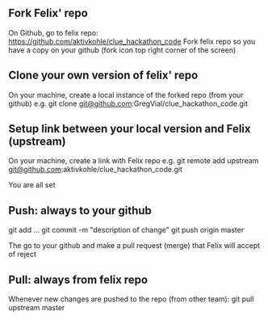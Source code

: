 ## Fork Felix' repo
On Github, go to felix repo: https://github.com/aktivkohle/clue_hackathon_code
Fork felix repo so you have a copy on your github (fork icon top right corner of the screen)

## Clone your own version of felix' repo
On your machine, create a local instance of the forked repo (from your github)
e.g. git clone git@github.com:GregVial/clue_hackathon_code.git

## Setup link between your local version and Felix (upstream)
On your machine, create a link with Felix repo
e.g. git remote add upstream git@github.com:aktivkohle/clue_hackathon_code.git

You are all set

## Push: always to your github
git add ...
git commit -m "description of change"
git push origin master

The go to your github and make a pull request (merge) that Felix will accept of reject

## Pull: always from felix repo
Whenever new changes are pushed to the repo (from other team):
git pull upstream master
